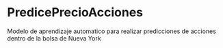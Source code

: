 # PredicePrecioAcciones
Modelo de aprendizaje automatico para realizar predicciones de acciones dentro de la bolsa de Nueva York
